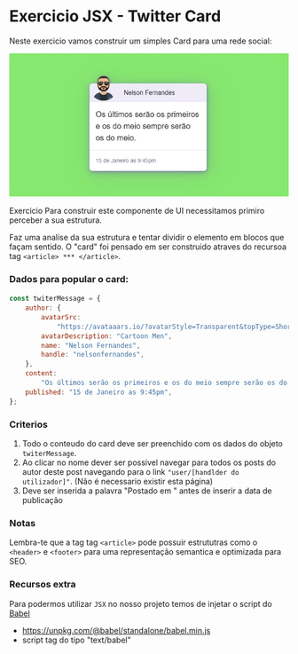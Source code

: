 # Exercicio JSX - Twitter Card

Neste exercicio vamos construir um simples Card para uma rede social:

![alt text](./imagens/exemplo.png)

Exercicio
Para construir este componente de UI necessitamos primiro perceber a sua estrutura.

Faz uma analise da sua estrutura e tentar dividir o elemento em blocos que façam sentido. O "card" foi pensado em ser construido atraves do recursoa tag `<article> *** </article>`.

### Dados para popular o card:

```js
const twiterMessage = {
	author: {
		avatarSrc:
			"https://avataaars.io/?avatarStyle=Transparent&topType=ShortHairTheCaesarSidePart&accessoriesType=Sunglasses&hairColor=BrownDark&facialHairType=BeardLight&facialHairColor=Black&clotheType=BlazerShirt&eyeType=Default&eyebrowType=Default&mouthType=Default&skinColor=Light",
		avatarDescription: "Cartoon Men",
		name: "Nelson Fernandes",
		handle: "nelsonfernandes",
	},
	content:
		"Os últimos serão os primeiros e os do meio sempre serão os do meio.",
	published: "15 de Janeiro as 9:45pm",
};
```

### Criterios

1. Todo o conteudo do card deve ser preenchido com os dados do objeto `twiterMessage`.
2. Ao clicar no nome dever ser possivel navegar para todos os posts do autor deste post navegando para o link `"user/[handlder do utilizador]"`. (Não é necessario existir esta página)
3. Deve ser inserida a palavra "Postado em " antes de inserir a data de publicação

### Notas

Lembra-te que a tag tag `<article>` pode possuir estrututras como o `<header>` e `<footer>` para uma representação semantica e optimizada para SEO.

### Recursos extra

Para podermos utilizar `JSX` no nosso projeto temos de injetar o script do [Babel](https://babeljs.io/repl#?browsers=defaults%2C%20not%20ie%2011%2C%20not%20ie_mob%2011&build=&builtIns=App&corejs=3.21&spec=false&loose=false&code_lz=MYewdgzgLgBArgSxgXhgHgCYIG42AGwEMIIA5QgWwFNkAiUMKQhMKgJ1oD4B5ImAUSxQ0AeizZOAKCA&debug=false&forceAllTransforms=false&modules=false&shippedProposals=false&circleciRepo=&evaluate=false&fileSize=false&timeTravel=false&sourceType=module&lineWrap=true&presets=react&prettier=true&targets=&version=7.20.4&externalPlugins=&assumptions=%7B%7D)

- https://unpkg.com/@babel/standalone/babel.min.js
- script tag do tipo "text/babel"
